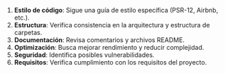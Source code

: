 1. **Estilo de código**: Sigue una guía de estilo específica (PSR-12, Airbnb, etc.).  
2. **Estructura**: Verifica consistencia en la arquitectura y estructura de carpetas.  
4. **Documentación**: Revisa comentarios y archivos README.  
5. **Optimización**: Busca mejorar rendimiento y reducir complejidad.  
6. **Seguridad**: Identifica posibles vulnerabilidades.  
7. **Requisitos**: Verifica cumplimiento con los requisitos del proyecto.  
